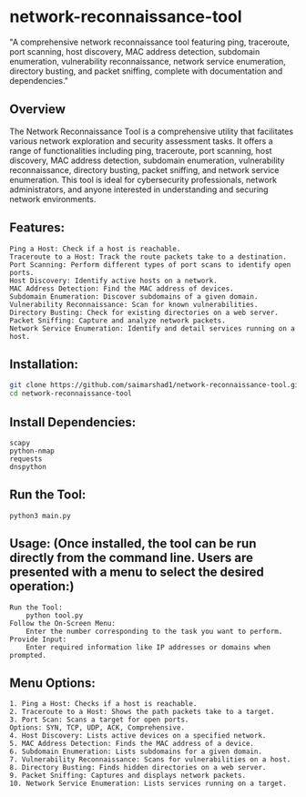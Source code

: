 # network-reconnaissance-tool
"A comprehensive network reconnaissance tool featuring ping, traceroute, port scanning, host discovery, MAC address detection, subdomain enumeration, vulnerability reconnaissance, network service enumeration, directory busting, and packet sniffing, complete with documentation and dependencies."
## Overview
The Network Reconnaissance Tool is a comprehensive utility that facilitates various network exploration and security assessment tasks. It offers a range of functionalities including ping, traceroute, port scanning, host discovery, MAC address detection, subdomain enumeration, vulnerability reconnaissance, directory busting, packet sniffing, and network service enumeration.
This tool is ideal for cybersecurity professionals, network administrators, and anyone interested in understanding and securing network environments.
## Features:
    Ping a Host: Check if a host is reachable.
    Traceroute to a Host: Track the route packets take to a destination.
    Port Scanning: Perform different types of port scans to identify open ports.
    Host Discovery: Identify active hosts on a network.
    MAC Address Detection: Find the MAC address of devices.
    Subdomain Enumeration: Discover subdomains of a given domain.
    Vulnerability Reconnaissance: Scan for known vulnerabilities.
    Directory Busting: Check for existing directories on a web server.
    Packet Sniffing: Capture and analyze network packets.
    Network Service Enumeration: Identify and detail services running on a host.
## Installation:
 ```sh
git clone https://github.com/saimarshad1/network-reconnaissance-tool.git
cd network-reconnaissance-tool
``` 
## Install Dependencies:
    scapy
    python-nmap
    requests
    dnspython
## Run the Tool:
    python3 main.py
## Usage: (Once installed, the tool can be run directly from the command line. Users are presented with a menu to select the desired operation:)
    Run the Tool:
        python tool.py
    Follow the On-Screen Menu: 
        Enter the number corresponding to the task you want to perform.
    Provide Input: 
        Enter required information like IP addresses or domains when prompted.
## Menu Options:
    1. Ping a Host: Checks if a host is reachable.
    2. Traceroute to a Host: Shows the path packets take to a target.
    3. Port Scan: Scans a target for open ports.
    Options: SYN, TCP, UDP, ACK, Comprehensive.
    4. Host Discovery: Lists active devices on a specified network.
    5. MAC Address Detection: Finds the MAC address of a device.
    6. Subdomain Enumeration: Lists subdomains for a given domain.
    7. Vulnerability Reconnaissance: Scans for vulnerabilities on a host.
    8. Directory Busting: Finds hidden directories on a web server.
    9. Packet Sniffing: Captures and displays network packets.
    10. Network Service Enumeration: Lists services running on a target.

    


